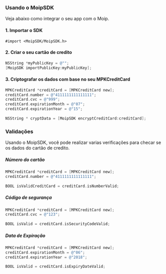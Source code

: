 ### Usando o MoipSDK

Veja abaixo como integrar o seu app com o Moip.


#### 1. Importar o SDK

```#import <MoipSDK/MoipSDK.h>```

#### 2. Criar o seu cartão de credito

```objective-c
NSString *myPublicKey = @"";
[MoipSDK importPublicKey:myPublicKey];
```

#### 3. Criptografar os dados com base no seu MPKCreditCard
```objective-c
MPKCreditCard *creditCard = [MPKCreditCard new];
creditCard.number = @"4111111111111111";
creditCard.cvc = @"999";
creditCard.expirationMonth = @"07";
creditCard.expirationYear = @"15";
    
NSString * cryptData = [MoipSDK encryptCreditCard:creditCard];
```

### Validações

Usando o MoipSDK, você pode realizar varias verificações para checar se os dados do cartão de credito.

##### Número do cartão
```objective-c
MPKCreditCard *creditCard = [MPKCreditCard new];
creditCard.number = @"4111111111111111";
    
BOOL isValidCreditCard = creditCard.isNumberValid;
```

##### Código de segurança
```objective-c
MPKCreditCard *creditCard = [MPKCreditCard new];
creditCard.cvc = @"123";
    
BOOL isValid = creditCard.isSecurityCodeValid;
```

##### Data de Expiração
```objective-c
MPKCreditCard *creditCard = [MPKCreditCard new];
creditCard.expirationMonth = @"06";
creditCard.expirationYear = @"2018";
    
BOOL isValid = creditCard.isExpiryDateValid;
```

